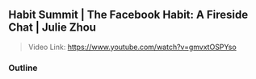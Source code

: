 ## Habit Summit | The Facebook Habit: A Fireside Chat | Julie Zhou

> Video Link: https://www.youtube.com/watch?v=gmvxtOSPYso

### Outline
